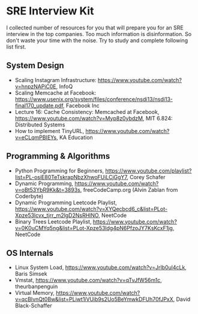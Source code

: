 # SRE Interview Kit

I collected number of resources for you that will prepare you for an SRE interview in the top companies. Too much information is disinformation. So don't waste your time with the noise. Try to study and complete following list first.

## System Design
* Scaling Instagram Infrastructure: https://www.youtube.com/watch?v=hnpzNAPiC0E, InfoQ
* Scaling Memcache at Facebook: https://www.usenix.org/system/files/conference/nsdi13/nsdi13-final170_update.pdf, Facebook Inc
* Lecture 16: Cache Consistency: Memcached at Facebook, https://www.youtube.com/watch?v=Myp8z0ybdzM, MIT 6.824: Distributed Systems
* How to implement TinyURL, https://www.youtube.com/watch?v=eCLqmPBIEYs, KA Education

## Programming & Algorithms
* Python Programming for Beginners, https://www.youtube.com/playlist?list=PL-osiE80TeTskrapNbzXhwoFUiLCjGgY7, Corey Schafer
* Dynamic Programming, https://www.youtube.com/watch?v=oBt53YbR9Kk&t=3893s, freeCodeCamp.org (Alvin Zablan from Coderbyte)
* Dynamic Programming Leetcode Playlist, https://www.youtube.com/watch?v=XYQecbcd6_c&list=PLot-Xpze53lcvx_tjrr_m2lgD2NsRHlNO, NeetCode 
* Binary Trees Leetcode Playlist, https://www.youtube.com/watch?v=0K0uCMYq5ng&list=PLot-Xpze53ldg4pN6PfzoJY7KsKcxF1jg, NeetCode

## OS Internals
* Linux System Load, https://www.youtube.com/watch?v=JrIb0ul4cLk, Baris Simsek
* Vmstat, https://www.youtube.com/watch?v=qTvJfW56m1c, theurbanpenguin
* Virtual Memory, https://www.youtube.com/watch?v=qcBIvnQt0Bw&list=PLiwt1iVUib9s2Uo5BeYmwkDFUh70fJPxX, David Black-Schaffer
